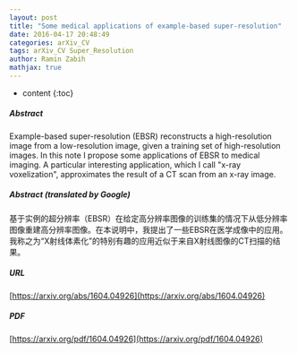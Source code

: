 ```yaml
---
layout: post
title: "Some medical applications of example-based super-resolution"
date: 2016-04-17 20:48:49
categories: arXiv_CV
tags: arXiv_CV Super_Resolution
author: Ramin Zabih
mathjax: true
---
```


* content
{:toc}

##### Abstract
Example-based super-resolution (EBSR) reconstructs a high-resolution image from a low-resolution image, given a training set of high-resolution images. In this note I propose some applications of EBSR to medical imaging. A particular interesting application, which I call "x-ray voxelization", approximates the result of a CT scan from an x-ray image.

##### Abstract (translated by Google)
基于实例的超分辨率（EBSR）在给定高分辨率图像的训练集的情况下从低分辨率图像重建高分辨率图像。在本说明中，我提出了一些EBSR在医学成像中的应用。我称之为“X射线体素化”的特别有趣的应用近似于来自X射线图像的CT扫描的结果。

##### URL
[https://arxiv.org/abs/1604.04926](https://arxiv.org/abs/1604.04926)

##### PDF
[https://arxiv.org/pdf/1604.04926](https://arxiv.org/pdf/1604.04926)

